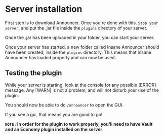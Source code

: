 # Server installation
First step is to download Announcer. Once you're done with this. `Stop your server`, and put the .jar file inside the `plugins` directory of your server.
<br>

Once the .jar has been uploaded in your folder, you can start your server.
<br>

Once your server has started, a new folder called Insane Announcer should have been created, inside the `plugins` directory. This means that Insane Announcer has loaded properly and can now be used.
<br>

## Testing the plugin
While your server is starting, look at the console for any possible [ERROR] message. Any [WARN] is not a problem, and will not disturb your use of the plugin.

You should now be able to do `/announcer` to open the GUI.

If you see a gui, that means you are good to go!


**`NOTE:` In order for the plugin to work properly, you'll need to have Vault and an Economy plugin installed on the server**
